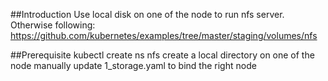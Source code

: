 ##Introduction
Use local disk on one of the node to run nfs server.
Otherwise following:
https://github.com/kubernetes/examples/tree/master/staging/volumes/nfs

##Prerequisite
kubectl create ns nfs
create a local directory on one of the node
manually update 1_storage.yaml to bind the right node